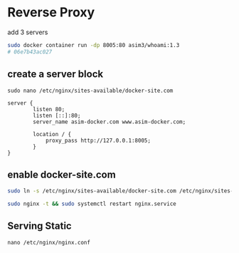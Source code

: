 # Reverse Proxy
add 3 servers
```bash
sudo docker container run -dp 8005:80 asim3/whoami:1.3
# 06e7b43ac027
```


## create a server block
`sudo nano /etc/nginx/sites-available/docker-site.com`
```nginx
server {
        listen 80;
        listen [::]:80;
        server_name asim-docker.com www.asim-docker.com;

        location / {
            proxy_pass http://127.0.0.1:8005;
        }
}
```


## enable docker-site.com
```bash
sudo ln -s /etc/nginx/sites-available/docker-site.com /etc/nginx/sites-enabled/docker-site.com

sudo nginx -t && sudo systemctl restart nginx.service
```



## Serving Static
`nano /etc/nginx/nginx.conf`
```nginx

```
